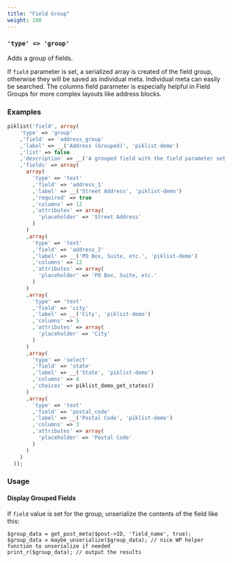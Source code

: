 ```yaml
---
title: "Field Group"
weight: 100
---
```

### `'type' => 'group'`

Adds a group of fields.

If `field` parameter is set, a serialized array is created of the field group, otherwise they will be saved as individual meta. Individual meta can easily be searched.
The columns field parameter is especially helpful in Field Groups for more complex layouts like address blocks.

### Examples
```php
piklist('field', array(
    'type' => 'group'
    ,'field' => 'address_group'
    ,'label' => __('Address (Grouped)', 'piklist-demo')
    ,'list' => false
    ,'description' => __('A grouped field with the field parameter set.', 'piklist-demo')
    ,'fields' => array(
      array(
        'type' => 'text'
        ,'field' => 'address_1'
        ,'label' => __('Street Address', 'piklist-demo')
        ,'required' => true
        ,'columns' => 12
        ,'attributes' => array(
          'placeholder' => 'Street Address'
        )
      )
      ,array(
        'type' => 'text'
        ,'field' => 'address_2'
        ,'label' => __('PO Box, Suite, etc.', 'piklist-demo')
        ,'columns' => 12
        ,'attributes' => array(
          'placeholder' => 'PO Box, Suite, etc.'
        )
      )
      ,array(
        'type' => 'text'
        ,'field' => 'city'
        ,'label' => __('City', 'piklist-demo')
        ,'columns' => 5
        ,'attributes' => array(
          'placeholder' => 'City'
        )
      )
      ,array(
        'type' => 'select'
        ,'field' => 'state'
        ,'label' => __('State', 'piklist-demo')
        ,'columns' => 4
        ,'choices' => piklist_demo_get_states()
      )
      ,array(
        'type' => 'text'
        ,'field' => 'postal_code'
        ,'label' => __('Postal Code', 'piklist-demo')
        ,'columns' => 3
        ,'attributes' => array(
          'placeholder' => 'Postal Code'
        )
      )
    )
  ));
```

### Usage
#### Display Grouped Fields
If `field` value is set for the group, unserialize the contents of the field like this:
```
$group_data = get_post_meta($post->ID, 'field_name', true);
$group_data = maybe_unserialize($group_data); // nice WP helper function to unserialize if needed
print_r($group_data); // output the results
  ```
